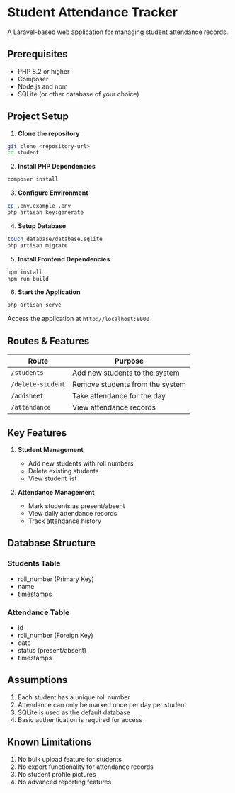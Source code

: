 # Student Attendance Tracker

A Laravel-based web application for managing student attendance records.

## Prerequisites

- PHP 8.2 or higher
- Composer
- Node.js and npm
- SQLite (or other database of your choice)

## Project Setup

1. **Clone the repository**
```bash
git clone <repository-url>
cd student
```

2. **Install PHP Dependencies**
```bash
composer install
```

3. **Configure Environment**
```bash
cp .env.example .env
php artisan key:generate
```

4. **Setup Database**
```bash
touch database/database.sqlite
php artisan migrate
```

5. **Install Frontend Dependencies**
```bash
npm install
npm run build
```

6. **Start the Application**
```bash
php artisan serve
```
Access the application at `http://localhost:8000`

## Routes & Features

| Route | Purpose |
|-------|---------|
| `/students` | Add new students to the system |
| `/delete-student` | Remove students from the system |
| `/addsheet` | Take attendance for the day |
| `/attandance` | View attendance records |

## Key Features

1. **Student Management**
   - Add new students with roll numbers
   - Delete existing students
   - View student list

2. **Attendance Management**
   - Mark students as present/absent
   - View daily attendance records
   - Track attendance history

## Database Structure

### Students Table
- roll_number (Primary Key)
- name
- timestamps

### Attendance Table
- id
- roll_number (Foreign Key)
- date
- status (present/absent)
- timestamps

## Assumptions

1. Each student has a unique roll number
2. Attendance can only be marked once per day per student
3. SQLite is used as the default database
4. Basic authentication is required for access

## Known Limitations

1. No bulk upload feature for students
2. No export functionality for attendance records
3. No student profile pictures
4. No advanced reporting features
